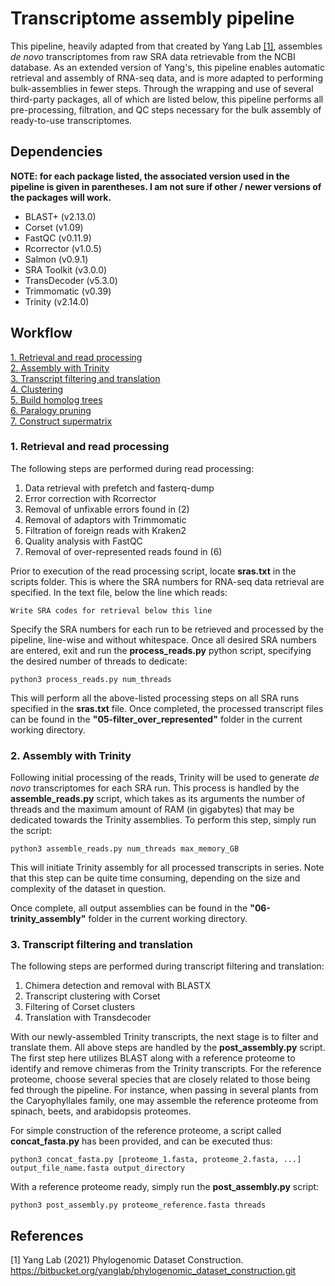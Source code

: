 # Transcriptome assembly pipeline

This pipeline, heavily adapted from that created by Yang Lab [[1]](#1), assembles *de novo* transcriptomes from raw SRA data retrievable from the NCBI database. As an extended version of Yang's, this pipeline enables automatic retrieval and assembly of RNA-seq data, and is more adapted to performing bulk-assemblies in fewer steps. Through the wrapping and use of several third-party packages, all of which are listed below, this pipeline performs all pre-processing, filtration, and QC steps necessary for the bulk assembly of ready-to-use transcriptomes.

## Dependencies
**NOTE: for each package listed, the associated version used in the pipeline is given in parentheses. I am not sure if other / newer versions of the packages will work.**

- BLAST+ (v2.13.0)
- Corset (v1.09)
- FastQC (v0.11.9)
- Rcorrector (v1.0.5)
- Salmon (v0.9.1)
- SRA Toolkit (v3.0.0)
- TransDecoder (v5.3.0)
- Trimmomatic (v0.39)
- Trinity (v2.14.0)

## Workflow

[1. Retrieval and read processing](#read_processing)  
[2. Assembly with Trinity](#trinity)  
[3. Transcript filtering and translation](#filt_trans)  
[4. Clustering](#clustering)  
[5. Build homolog trees](#homo_trees)  
[6. Paralogy pruning](#para_prune)  
[7. Construct supermatrix](#supermatrix)  


### 1. Retrieval and read processing <a name="read_processing"></a>

The following steps are performed during read processing:

1. Data retrieval with prefetch and fasterq-dump
2. Error correction with Rcorrector
3. Removal of unfixable errors found in (2)
4. Removal of adaptors with Trimmomatic
5. Filtration of foreign reads with Kraken2
6. Quality analysis with FastQC
7. Removal of over-represented reads found in (6)

Prior to execution of the read processing script, locate **sras.txt** in the scripts folder. This is where the SRA numbers for RNA-seq data retrieval are specified. In the text file, below the line which reads: 
```
Write SRA codes for retrieval below this line
```
Specify the SRA numbers for each run to be retrieved and processed by the pipeline, line-wise and without whitespace. Once all desired SRA numbers are entered, exit and run the **process_reads.py** python script, specifying the desired number of threads to dedicate:
```
python3 process_reads.py num_threads
```
This will perform all the above-listed processing steps on all SRA runs specified in the **sras.txt** file. Once completed, the processed transcript files can be found in the **"05-filter_over_represented"** folder in the current working directory.

### 2. Assembly with Trinity <a name="trinity"></a>

Following initial processing of the reads, Trinity will be used to generate *de novo* transcriptomes for each SRA run. This process is handled by the **assemble_reads.py** script, which takes as its arguments the number of threads and the maximum amount of RAM (in gigabytes) that may be dedicated towards the Trinity assemblies. To perform this step, simply run the script:
```
python3 assemble_reads.py num_threads max_memory_GB
```
This will initiate Trinity assembly for all processed transcripts in series. Note that this step can be quite time consuming, depending on the size and complexity of the dataset in question.

Once complete, all output assemblies can be found in the **"06-trinity_assembly"** folder in the current working directory.

### 3. Transcript filtering and translation <a name="filt_trans"></a>

The following steps are performed during transcript filtering and translation:

1. Chimera detection and removal with BLASTX
2. Transcript clustering with Corset
3. Filtering of Corset clusters
4. Translation with Transdecoder

With our newly-assembled Trinity transcripts, the next stage is to filter and translate them. All above steps are handled by the **post_assembly.py** script. The first step here utilizes BLAST along with a reference proteome to identify and remove chimeras from the Trinity transcripts. For the reference proteome, choose several species that are closely related to those being fed through the pipeline. For instance, when passing in several plants from the Caryophyllales family, one may assemble the reference proteome from spinach, beets, and arabidopsis proteomes.

For simple construction of the reference proteome, a script called **concat_fasta.py** has been provided, and can be executed thus:
```
python3 concat_fasta.py [proteome_1.fasta, proteome_2.fasta, ...] output_file_name.fasta output_directory
```
With a reference proteome ready, simply run the **post_assembly.py** script:
```
python3 post_assembly.py proteome_reference.fasta threads
```


## References
<a id= "1">[1]</a>  Yang Lab (2021) Phylogenomic Dataset Construction. https://bitbucket.org/yanglab/phylogenomic_dataset_construction.git


